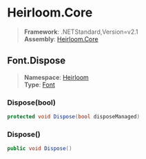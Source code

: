 # Heirloom.Core

> **Framework**: .NETStandard,Version=v2.1  
> **Assembly**: [Heirloom.Core][0]  

## Font.Dispose

> **Namespace**: [Heirloom][0]  
> **Type**: [Font][1]  

### Dispose(bool)

```cs
protected void Dispose(bool disposeManaged)
```

### Dispose()

```cs
public void Dispose()
```

[0]: ../../../Heirloom.Core.md
[1]: ../Font.md
